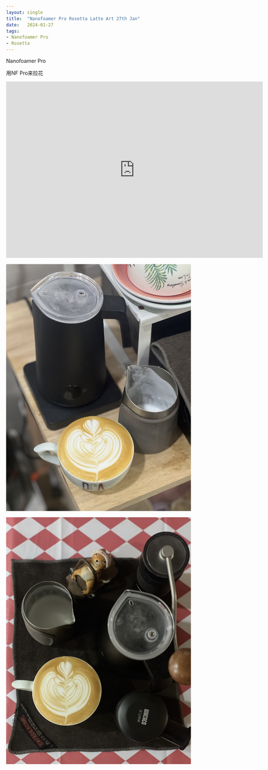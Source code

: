 ```yaml
---
layout: single
title:  "Nanofoamer Pro Rosetta Latte Art 27th Jan"
date:   2024-01-27
tags:
- Nanofoamer Pro
- Rosetta
---
```


Nanofoamer Pro 

用NF Pro来拉花


<div class="embed-container">
  <iframe
      src="https://www.youtube.com/embed/coggFIthBAg"
      width="700"
      height="480"
      frameborder="0"
      allowfullscreen="true">
  </iframe>
</div>


![](/assets/img/2024/01/27/IMG_2693.jpg)

![](/assets/img/2024/01/27/IMG_2698.jpg)
